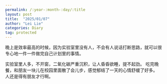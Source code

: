 ```yaml
---
permalink: /:year-:month-:day/:title
layout: post
title:  "2025/01/07"
author: "Lei Lie"
categories: Diary
tag: protected
---
```


晚上是效率最高的时候，因为实验室里没有人，不会有人说话打断思路，就可以很专心地一件一件做完自己计划里的事情。

实验室里人多，不开窗，二氧化碳严重沉积，让人昏昏欲睡，提不起劲。 吃完晚餐，和朋友一块儿在校园里面散了会儿步，感觉郁结了一天的心情舒缓了好多。 人还是得有朋友才行啊。